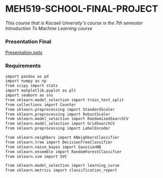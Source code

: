 # MEH519-SCHOOL-FINAL-PROJECT

*This course that is Kocaeli Unversity's course  is the 7th semester Introduction To Machine Learning course*

### Presentation Final
[Presentation.pptx](https://github.com/erdmkbc/MEH519-SCHOOL-FINAL-PROJECT/files/7751229/Presentation.pptx)


### Requirements
```bash
import pandas as pd 
import numpy as np 
from scipy import stats
import matplotlib.pyplot as plt 
import seaborn as sns 
from sklearn.model_selection import train_test_split 
from collections import Counter
from sklearn.preprocessing import StandardScaler 
from sklearn.preprocessing import RobustScaler   
from sklearn.model_selection import RandomizedSearchCV 
from sklearn.model_selection import GridSearchCV 
from sklearn.preprocessing import LabelEncoder  

from sklearn.neighbors import KNeighborsClassifier 
from sklearn.tree import DecisionTreeClassifier 
from sklearn.naive_bayes import GaussianNB
from sklearn.ensemble import RandomForestClassifier
from sklearn.svm import SVC

from sklearn.model_selection import learning_curve
from sklearn.metrics import classification_report 
```
